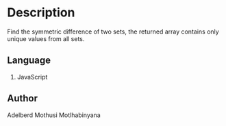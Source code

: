 # Description

Find the symmetric difference of two sets, the returned array
contains only unique values from all sets.

## Language

1. JavaScript

## Author

Adelberd Mothusi Motlhabinyana
